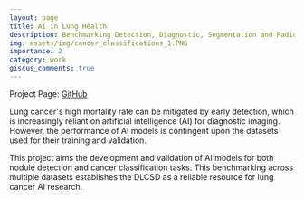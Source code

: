 ```yaml
---
layout: page
title: AI in Lung Health
description: Benchmarking Detection, Diagnostic, Segmentation and Radiomics-based analysis
img: assets/img/cancer_classifications_1.PNG
importance: 2
category: work
giscus_comments: true
---
```

Project Page: [GitHub](https://github.com/fitushar/AI-in-Lung-Health-Benchmarking-Detection-and-Diagnostic-Models-Across-Multiple-CT-Scan-Datasets)

Lung cancer's high mortality rate can be mitigated by early detection, which is increasingly reliant on artificial intelligence (AI) for diagnostic imaging. However, the performance of AI models is contingent upon the datasets used for their training and validation.

This project aims the development and validation of AI models for both nodule detection and cancer classification tasks. This benchmarking across multiple datasets establishes the DLCSD as a reliable resource for lung cancer AI research.




